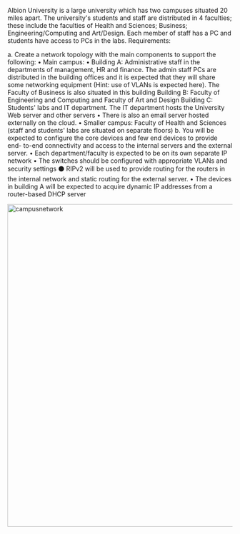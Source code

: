 Albion University is a large university which has two campuses situated 20 miles apart. The university's students and staff are distributed in 4 faculties; these include the faculties of Health and Sciences; Business; Engineering/Computing and Art/Design. Each member of staff has a PC and students have access to PCs in the labs.
Requirements:

a. Create a network topology with the main components to support the following: • Main campus:
• Building A: Administrative staff in the departments of management, HR and finance. The admin staff PCs are distributed in the building offices and it is expected that they will share some networking equipment (Hint: use of VLANs is expected here). The Faculty of Business is also situated in this building
Building B: Faculty of Engineering and Computing and Faculty of Art and Design
Building C: Students' labs and IT department. The IT department hosts the University Web server and other servers
• There is also an email server hosted externally on the cloud.
• Smaller campus:
Faculty of Health and Sciences (staff and students' labs are situated on separate floors)
b. You will be expected to configure the core devices and few end devices to provide end- to-end connectivity and access to the internal servers and the external server.
• Each department/faculty is expected to be on its own separate IP network
• The switches should be configured with appropriate VLANs and security settings
⚫ RIPv2 will be used to provide routing for the routers in the internal network and static routing for the external server.
• The devices in building A will be expected to acquire dynamic IP addresses from a router-based DHCP server

<img width="1910" height="723" alt="campusnetwork" src="https://github.com/user-attachments/assets/34feb8b1-3557-4828-9eb8-0692921248e8" />
